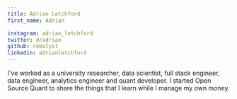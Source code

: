```yaml
---
title: Adrian Letchford
first_name: Adrian

instagram: adrian_letchford
twitter: dradrian
github: robolyst
linkedin: adrianletchford
---
```


I've worked as a university researcher, data scientist, full stack engineer, data engineer, analytics engineer and quant developer. I started Open Source Quant to share the things that I learn while I manage my own money.
